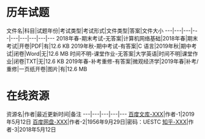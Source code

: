 # 历年试题

文件名|科目|试题年份|考试类型|考试形式|文件类型|答案|文件大小
---|---|---|---|---|---|---|---|---
2018年春-期末考试-无答案|计算机网络基础|2018年春|期末考试|开卷|PDF|有|12.6 KB
2019年秋-期中考试-有答案|C 语言|2019年秋|期中考试|闭卷|Word|无|12.6 MB
时间不明-课堂作业-无答案|大学英语|时间不明|课堂作业|闭卷|TXT|无|12.6 KB
2019年春-补考重修-有答案|微观经济学|2019年春|补考/重修|一页纸开卷|图片|有|12.6 MB

# 在线资源

资源名|作者|最近更新时间|备注
---|---|---|---|---
[百度文库-XXX](https://wenku.baidu.com/)|作者-1|2019年5月12日
[百度网盘-XXX](https://pan.baidu.com/)|作者-2|1956年9月29日|密码：UESTC
[知乎-XXX](https://www.zhihu.com/)|作者-3|2018年5月12日